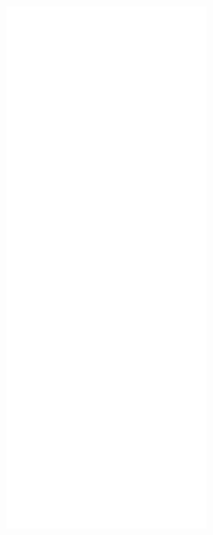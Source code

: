 <img alt="🦑" align="left" width="400px" src="https://github.com/V-I-C-T-O-R/V-I-C-T-O-R/blob/master/metrics.svg">
<img alt="🦑" align="left" width="400px" src="https://github.com/V-I-C-T-O-R/V-I-C-T-O-R/blob/master/metrics.additional.svg">
